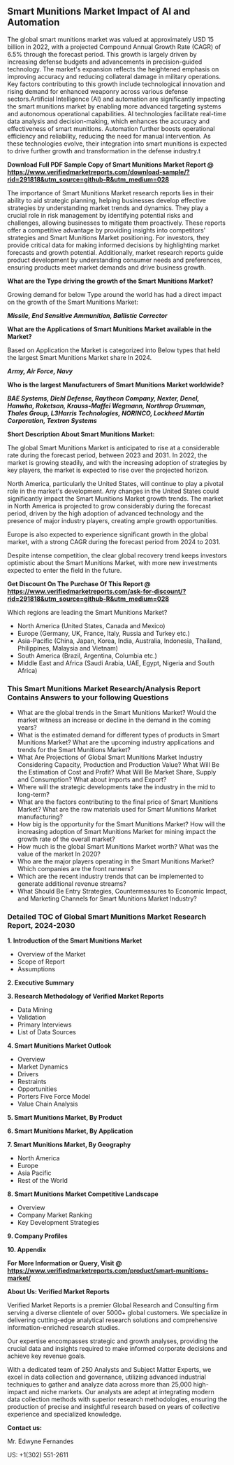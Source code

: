 <h2>Smart Munitions Market Impact of AI and Automation</h2>The global smart munitions market was valued at approximately USD 15 billion in 2022, with a projected Compound Annual Growth Rate (CAGR) of 6.5% through the forecast period. This growth is largely driven by increasing defense budgets and advancements in precision-guided technology. The market's expansion reflects the heightened emphasis on improving accuracy and reducing collateral damage in military operations. Key factors contributing to this growth include technological innovation and rising demand for enhanced weaponry across various defense sectors.Artificial Intelligence (AI) and automation are significantly impacting the smart munitions market by enabling more advanced targeting systems and autonomous operational capabilities. AI technologies facilitate real-time data analysis and decision-making, which enhances the accuracy and effectiveness of smart munitions. Automation further boosts operational efficiency and reliability, reducing the need for manual intervention. As these technologies evolve, their integration into smart munitions is expected to drive further growth and transformation in the defense industry.t</p><p id="" class=""><strong>Download Full PDF Sample Copy of Smart Munitions Market Report @ <a href="https://www.verifiedmarketreports.com/download-sample/?rid=291818&utm_source=github-R&utm_medium=028" target="_blank">https://www.verifiedmarketreports.com/download-sample/?rid=291818&utm_source=github-R&utm_medium=028</a></strong></p><p>The importance of&nbsp;Smart Munitions Market research reports lies in their ability to aid strategic planning, helping businesses develop effective strategies by understanding market trends and dynamics. They play a crucial role in risk management by identifying potential risks and challenges, allowing businesses to mitigate them proactively. These reports offer a competitive advantage by providing insights into competitors' strategies and Smart Munitions Market positioning. For investors, they provide critical data for making informed decisions by highlighting market forecasts and growth potential. Additionally, market research reports guide product development by understanding consumer needs and preferences, ensuring products meet market demands and drive business growth.</p><p><strong>What are the&nbsp;Type driving the growth of the Smart Munitions Market?</strong></p><p id="" class="">Growing demand for below Type around the world has had a direct impact on the growth of the Smart Munitions Market:</p><em><strong>Missile, End Sensitive Ammunition, Ballistic Corrector</strong></em></p><strong>What are the&nbsp;Applications&nbsp;of Smart Munitions Market available in the Market?</strong></p><p id="" class="">Based on Application the Market is categorized into Below types that held the largest Smart Munitions Market share In 2024.</p><em><strong>Army, Air Force, Navy</strong></em></p><strong>Who is the largest Manufacturers of Smart Munitions Market worldwide?</strong></p><p><em><strong>BAE Systems, Diehl Defense, Raytheon Company, Nexter, Denel, Hanwha, Roketsan, Krauss-Maffei Wegmann, Northrop Grumman, Thales Group, L3Harris Technologies, NORINCO, Lockheed Martin Corporation, Textron Systems</strong></em></p><p id="" class=""><strong>Short Description About Smart Munitions Market:</strong></p><p>The global Smart Munitions Market is anticipated to rise at a considerable rate during the forecast period, between 2023 and 2031. In 2022, the market is growing steadily, and with the increasing adoption of strategies by key players, the market is expected to rise over the projected horizon.</p><p>North America, particularly the United States, will continue to play a pivotal role in the market's development. Any changes in the United States could significantly impact the Smart Munitions Market growth trends. The market in North America is projected to grow considerably during the forecast period, driven by the high adoption of advanced technology and the presence of major industry players, creating ample growth opportunities.</p><p>Europe is also expected to experience significant growth in the global market, with a strong CAGR during the forecast period from 2024 to 2031.</p><p>Despite intense competition, the clear global recovery trend keeps investors optimistic about the Smart Munitions Market, with more new investments expected to enter the field in the future.</p><p id="" class=""><strong>Get Discount On The Purchase Of This Report @ <a href="https://www.verifiedmarketreports.com/ask-for-discount/?rid=291818&utm_source=github-R&utm_medium=028" target="_blank">https://www.verifiedmarketreports.com/ask-for-discount/?rid=291818&utm_source=github-R&utm_medium=028</a></strong></p>Which regions are leading the Smart Munitions Market?</p><ul><li>North America (United States, Canada and Mexico)</li><li>Europe (Germany, UK, France, Italy, Russia and Turkey etc.)</li><li>Asia-Pacific (China, Japan, Korea, India, Australia, Indonesia, Thailand, Philippines, Malaysia and Vietnam)</li><li>South America (Brazil, Argentina, Columbia etc.)</li><li>Middle East and Africa (Saudi Arabia, UAE, Egypt, Nigeria and South Africa)</li></ul><h3 id="" class="">This Smart Munitions Market Research/Analysis Report Contains Answers to your following Questions</h3><ul><li>What are the global trends in the Smart Munitions Market? Would the market witness an increase or decline in the demand in the coming years?</li><li>What is the estimated demand for different types of products in Smart Munitions Market? What are the upcoming industry applications and trends for the Smart Munitions Market?</li><li>What Are Projections of Global Smart Munitions Market Industry Considering Capacity, Production and Production Value? What Will Be the Estimation of Cost and Profit? What Will Be Market Share, Supply and Consumption? What about imports and Export?</li><li>Where will the strategic developments take the industry in the mid to long-term?</li><li>What are the factors contributing to the final price of Smart Munitions Market? What are the raw materials used for Smart Munitions Market manufacturing?</li><li>How big is the opportunity for the Smart Munitions Market? How will the increasing adoption of Smart Munitions Market for mining impact the growth rate of the overall market?</li><li>How much is the global Smart Munitions Market worth? What was the value of the market In 2020?</li><li>Who are the major players operating in the Smart Munitions Market? Which companies are the front runners?</li><li>Which are the recent industry trends that can be implemented to generate additional revenue streams?</li><li>What Should Be Entry Strategies, Countermeasures to Economic Impact, and Marketing Channels for Smart Munitions Market Industry?</li></ul><h3 id="" class="">Detailed TOC of Global Smart Munitions Market Research Report, 2024-2030</h3><p id="" class=""><strong>1. Introduction of the Smart Munitions Market</strong></p><ul><li>Overview of the Market</li><li>Scope of Report</li><li>Assumptions</li></ul><p id="" class=""><strong>2. Executive Summary</strong></p><p id="" class=""><strong>3. Research Methodology of Verified Market Reports</strong></p><ul><li>Data Mining</li><li>Validation</li><li>Primary Interviews</li><li>List of Data Sources</li></ul><p id="" class=""><strong>4. Smart Munitions Market Outlook</strong></p><ul><li>Overview</li><li>Market Dynamics</li><li>Drivers</li><li>Restraints</li><li>Opportunities</li><li>Porters Five Force Model</li><li>Value Chain Analysis</li></ul><p id="" class=""><strong>5. Smart Munitions Market, By Product</strong></p><p id="" class=""><strong>6. Smart Munitions Market, By Application</strong></p><p id="" class=""><strong>7. Smart Munitions Market, By Geography</strong></p><ul><li>North America</li><li>Europe</li><li>Asia Pacific</li><li>Rest of the World</li></ul><p id="" class=""><strong>8. Smart Munitions Market Competitive Landscape</strong></p><ul><li>Overview</li><li>Company Market Ranking</li><li>Key Development Strategies</li></ul><p id="" class=""><strong>9. Company Profiles</strong></p><p id="" class=""><strong>10. Appendix</strong></p><p id="" class=""><strong>For More Information or Query, Visit @ <a href="https://www.verifiedmarketreports.com/product/smart-munitions-market/" target="_blank">https://www.verifiedmarketreports.com/product/smart-munitions-market/</a></strong></p><p id="" class=""><strong>About Us: Verified Market Reports</strong></p><p id="" class="">Verified Market Reports is a premier Global Research and Consulting firm serving a diverse clientele of over 5000+ global customers. We specialize in delivering cutting-edge analytical research solutions and comprehensive information-enriched research studies.</p><p id="" class="">Our expertise encompasses strategic and growth analyses, providing the crucial data and insights required to make informed corporate decisions and achieve key revenue goals.</p><p id="" class="">With a dedicated team of 250 Analysts and Subject Matter Experts, we excel in data collection and governance, utilizing advanced industrial techniques to gather and analyze data across more than 25,000 high-impact and niche markets. Our analysts are adept at integrating modern data collection methods with superior research methodologies, ensuring the production of precise and insightful research based on years of collective experience and specialized knowledge.</p><p id="" class=""><strong>Contact us:</strong></p><p id="" class="">Mr. Edwyne Fernandes</p><p id="" class="">US: +1(302) 551-2611</p>